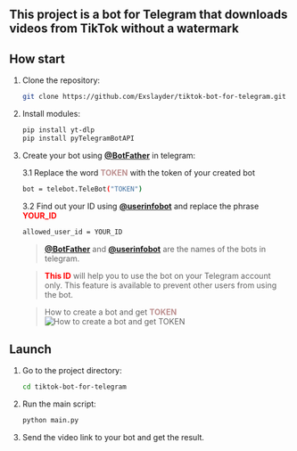 ## This project is a bot for Telegram that downloads videos from TikTok without a watermark

## How start

1. Clone the repository:

   ```bash
   git clone https://github.com/Exslayder/tiktok-bot-for-telegram.git
   ```

2. Install modules:

   ```bash
   pip install yt-dlp
   pip install pyTelegramBotAPI
   ```

3. Create your bot using [**@BotFather**](https://t.me/BotFather) in telegram:

   3.1 Replace the word <span style='color:#BC8F8F'>**TOKEN**</span> with the token of your created bot

   ```bash
   bot = telebot.TeleBot("TOKEN")
   ```

   3.2 Find out your ID using [**@userinfobot**](https://t.me/userinfobot) and replace the phrase <span style='color:red'>**YOUR_ID**</span>

   ```bash
   allowed_user_id = YOUR_ID
   ```

    >[**@BotFather**](https://t.me/BotFather) and [**@userinfobot**](https://t.me/userinfobot) are the names of the bots in telegram.

    ><span style='color:red'>**This ID**</span> will help you to use the bot on your Telegram account only. This feature is available to prevent other users from using the bot.

    >How to create a bot and get <span style='color:#BC8F8F'>**TOKEN**</span>
![How to create a bot and get TOKEN](https://assets-global.website-files.com/5d4bc52e7ec3666956bd3bf1/5ebd37e590f1424c4abfa1c2_botfather.jpg)

## Launch

1. Go to the project directory:

   ```bash
   cd tiktok-bot-for-telegram
   ```

2. Run the main script:

   ```bash
   python main.py
   ```

3. Send the video link to your bot and get the result.


